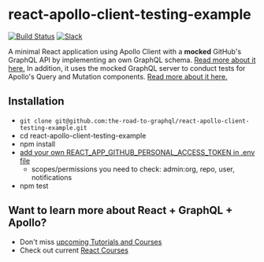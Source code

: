 # react-apollo-client-testing-example

[![Build Status](https://travis-ci.org/the-road-to-graphql/react-apollo-client-testing-example.svg?branch=master)](https://travis-ci.org/the-road-to-graphql/react-apollo-client-testing-example) [![Slack](https://slack-the-road-to-learn-react.wieruch.com/badge.svg)](https://slack-the-road-to-learn-react.wieruch.com/)

A minimal React application using Apollo Client with a **mocked** GitHub's GraphQL API by implementing an own GraphQL schema. [Read more about it here.](https://www.robinwieruch.de/graphql-server-mock-apollo-client/) In addition, it uses the mocked GraphQL server to conduct tests for Apollo's Query and Mutation components. [Read more about it here.](https://www.robinwieruch.de/react-apollo-client-testing)

## Installation

* `git clone git@github.com:the-road-to-graphql/react-apollo-client-testing-example.git`
* cd react-apollo-client-testing-example
* npm install
* [add your own REACT_APP_GITHUB_PERSONAL_ACCESS_TOKEN in .env file](https://help.github.com/articles/creating-a-personal-access-token-for-the-command-line/)
  * scopes/permissions you need to check: admin:org, repo, user, notifications
* npm test

## Want to learn more about React + GraphQL + Apollo?

* Don't miss [upcoming Tutorials and Courses](https://www.getrevue.co/profile/rwieruch)
* Check out current [React Courses](https://roadtoreact.com)
